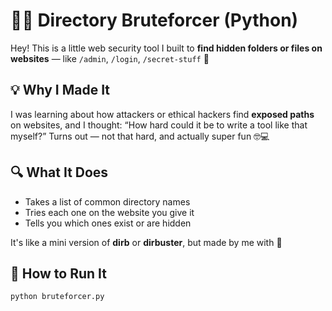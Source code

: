 # 🕵️‍♀️ Directory Bruteforcer (Python)

Hey! This is a little web security tool I built to **find hidden folders or files on websites** — like `/admin`, `/login`, `/secret-stuff` 👀

## 💡 Why I Made It

I was learning about how attackers or ethical hackers find **exposed paths** on websites, and I thought: “How hard could it be to write a tool like that myself?” Turns out — not that hard, and actually super fun 🤓💻

## 🔍 What It Does

- Takes a list of common directory names
- Tries each one on the website you give it
- Tells you which ones exist or are hidden

It's like a mini version of **dirb** or **dirbuster**, but made by me with 💜

## 🚀 How to Run It

```bash
python bruteforcer.py
